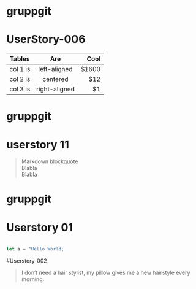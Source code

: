 # gruppgit


# UserStory-006


| Tables   |      Are      |  Cool |
|----------|:-------------:|------:|
| col 1 is |  left-aligned | $1600 |
| col 2 is |    centered   |   $12 |
| col 3 is | right-aligned |    $1 |




# gruppgit


# userstory 11
   > Markdown blockquote  
   > Blabla  
   > Blabla  

# gruppgit

# Userstory 01

```js

let a = "Hello World;

```
#Userstory-002

>I don’t need a hair stylist, my pillow gives me a new hairstyle every morning.



